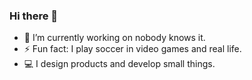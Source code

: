 ### Hi there 👋
- 🔭 I’m currently working on nobody knows it. 
- ⚡ Fun fact: I play soccer in video games and real life.
- :computer: I design products and develop small things.
<!--
**firstguzman/firstguzman** is a ✨ _special_ ✨ repository because its `README.md` (this file) appears on your GitHub profile.

Here are some ideas to get you started:


- 🌱 I’m currently learning ...
- 👯 I’m looking to collaborate on ...
- 🤔 I’m looking for help with ...
- 💬 Ask me about ...
- 📫 How to reach me: ...
- 😄 Pronouns: ...

-->
